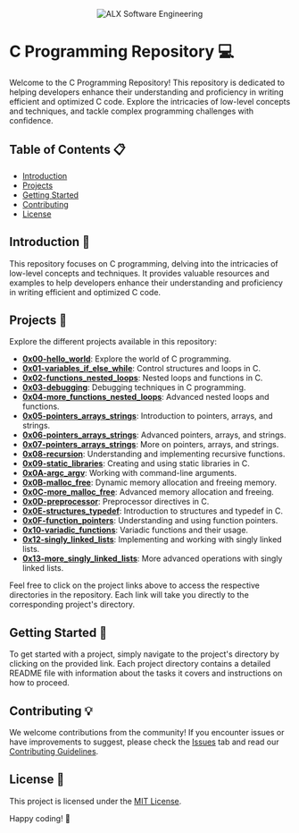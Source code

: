 <p align="center">
  <img src="https://i.ibb.co/Y8MQQqV/allp.png" alt="ALX Software Engineering" width="auto">
</p>

# C Programming Repository 💻

Welcome to the C Programming Repository! This repository is dedicated to helping developers enhance their understanding and proficiency in writing efficient and optimized C code. Explore the intricacies of low-level concepts and techniques, and tackle complex programming challenges with confidence.

## Table of Contents 📋

- [Introduction](#introduction)
- [Projects](#projects)
- [Getting Started](#getting-started)
- [Contributing](#contributing)
- [License](#license)

## Introduction 🚀

This repository focuses on C programming, delving into the intricacies of low-level concepts and techniques. It provides valuable resources and examples to help developers enhance their understanding and proficiency in writing efficient and optimized C code.

## Projects  📁

Explore the different projects available in this repository:

- **[0x00-hello_world](https://github.com/dev-soufiane/alx-low_level_programming/tree/master/0x00-hello_world)**: Explore the world of C programming.
- **[0x01-variables_if_else_while](https://github.com/dev-soufiane/alx-low_level_programming/tree/master/0x01-variables_if_else_while)**: Control structures and loops in C.
- **[0x02-functions_nested_loops](https://github.com/dev-soufiane/alx-low_level_programming/tree/master/0x02-functions_nested_loops)**: Nested loops and functions in C.
- **[0x03-debugging](https://github.com/dev-soufiane/alx-low_level_programming/tree/master/0x03-debugging)**: Debugging techniques in C programming.
- **[0x04-more_functions_nested_loops](https://github.com/dev-soufiane/alx-low_level_programming/tree/master/0x04-more_functions_nested_loops)**: Advanced nested loops and functions.
- **[0x05-pointers_arrays_strings](https://github.com/dev-soufiane/alx-low_level_programming/tree/master/0x05-pointers_arrays_strings)**: Introduction to pointers, arrays, and strings.
- **[0x06-pointers_arrays_strings](https://github.com/dev-soufiane/alx-low_level_programming/tree/master/0x06-pointers_arrays_strings)**: Advanced pointers, arrays, and strings.
- **[0x07-pointers_arrays_strings](https://github.com/dev-soufiane/alx-low_level_programming/tree/master/0x07-pointers_arrays_strings)**: More on pointers, arrays, and strings.
- **[0x08-recursion](https://github.com/dev-soufiane/alx-low_level_programming/tree/master/0x08-recursion)**: Understanding and implementing recursive functions.
- **[0x09-static_libraries](https://github.com/dev-soufiane/alx-low_level_programming/tree/master/0x09-static_libraries)**: Creating and using static libraries in C.
- **[0x0A-argc_argv](https://github.com/dev-soufiane/alx-low_level_programming/tree/master/0x0A-argc_argv)**: Working with command-line arguments.
- **[0x0B-malloc_free](https://github.com/dev-soufiane/alx-low_level_programming/tree/master/0x0B-malloc_free)**: Dynamic memory allocation and freeing memory.
- **[0x0C-more_malloc_free](https://github.com/dev-soufiane/alx-low_level_programming/tree/master/0x0C-more_malloc_free)**: Advanced memory allocation and freeing.
- **[0x0D-preprocessor](https://github.com/dev-soufiane/alx-low_level_programming/tree/master/0x0D-preprocessor)**: Preprocessor directives in C.
- **[0x0E-structures_typedef](https://github.com/dev-soufiane/alx-low_level_programming/tree/master/0x0E-structures_typedef)**: Introduction to structures and typedef in C.
- **[0x0F-function_pointers](https://github.com/dev-soufiane/alx-low_level_programming/tree/master/0x0F-function_pointers)**: Understanding and using function pointers.
- **[0x10-variadic_functions](https://github.com/dev-soufiane/alx-low_level_programming/tree/master/0x10-variadic_functions)**: Variadic functions and their usage.
- **[0x12-singly_linked_lists](https://github.com/dev-soufiane/alx-low_level_programming/tree/master/0x12-singly_linked_lists)**: Implementing and working with singly linked lists.
- **[0x13-more_singly_linked_lists](https://github.com/dev-soufiane/alx-low_level_programming/tree/master/0x13-more_singly_linked_lists)**: More advanced operations with singly linked lists.

Feel free to click on the project links above to access the respective directories in the repository. Each link will take you directly to the corresponding project's directory.

## Getting Started 🚀

To get started with a project, simply navigate to the project's directory by clicking on the provided link. Each project directory contains a detailed README file with information about the tasks it covers and instructions on how to proceed.

## Contributing 💡

We welcome contributions from the community! If you encounter issues or have improvements to suggest, please check the [Issues](https://github.com/dev-soufiane/alx-low_level_programming/issues) tab and read our [Contributing Guidelines](CONTRIBUTING.md).

## License 📝

This project is licensed under the [MIT License](LICENSE).

Happy coding! 🎉
